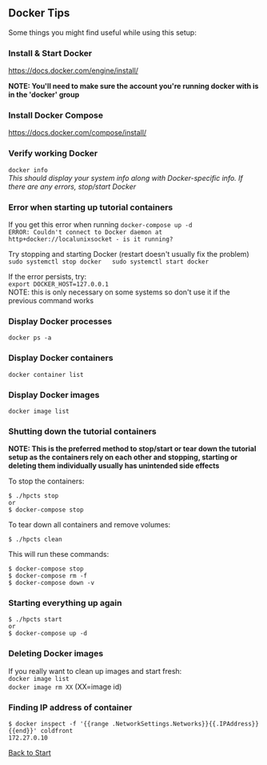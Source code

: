## Docker Tips

Some things you might find useful while using this setup:

### Install & Start Docker
https://docs.docker.com/engine/install/

**NOTE: You'll need to make sure the account you're running docker with is in the 'docker' group**

### Install Docker Compose  
https://docs.docker.com/compose/install/

### Verify working Docker
`docker info`  
*This should display your system info along with Docker-specific info.  If there are any errors, stop/start Docker*


### Error when starting up tutorial containers

If you get this error when running `docker-compose up -d`  
`ERROR: Couldn't connect to Docker daemon at http+docker://localunixsocket - is it running?`  

Try stopping and starting Docker (restart doesn't usually fix the problem)  
`sudo systemctl stop docker  
sudo systemctl start docker`

If the error persists, try:  
`export DOCKER_HOST=127.0.0.1`  
NOTE: this is only necessary on some systems so don't use it if the previous command works

### Display Docker processes
`docker ps -a`

### Display Docker containers
`docker container list`

### Display Docker images
`docker image list`



### Shutting down the tutorial containers
**NOTE: This is the preferred method to stop/start or tear down the tutorial setup as the containers rely on each other and stopping, starting or deleting them individually usually has unintended side effects**

To stop the containers:
```
$ ./hpcts stop
or
$ docker-compose stop
```

To tear down all containers and remove volumes:

```
$ ./hpcts clean
```

This will run these commands:
```
$ docker-compose stop
$ docker-compose rm -f
$ docker-compose down -v
```

### Starting everything up again

```
$ ./hpcts start
or
$ docker-compose up -d
```

### Deleting Docker images
If you really want to clean up images and start fresh:  
`docker image list`  
`docker image rm XX` (XX=image id)

### Finding IP address of container

```
$ docker inspect -f '{{range .NetworkSettings.Networks}}{{.IPAddress}}{{end}}' coldfront
172.27.0.10
```
[Back to Start](../README.md)
